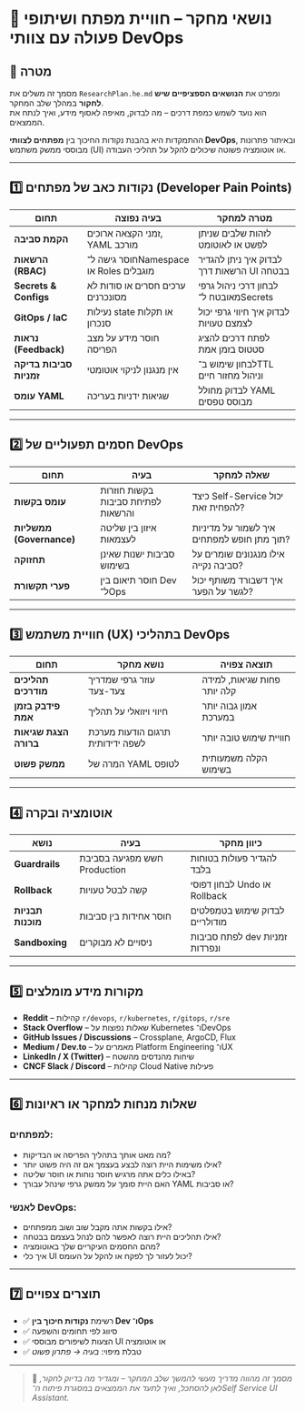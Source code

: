 # 🧭 נושאי מחקר – חוויית מפתח ושיתופי פעולה עם צוותי DevOps

## 📘 מטרה
מסמך זה משלים את `ResearchPlan.he.md` ומפרט את **הנושאים הספציפיים שיש לחקור** במהלך שלב המחקר.  
הוא נועד לשמש כמפת דרכים – מה לבדוק, מאיפה לאסוף מידע, ואיך לנתח את הממצאים.

ההתמקדות היא בהבנת נקודות החיכוך בין **מפתחים לצוותי DevOps**, ובאיתור פתרונות מבוססי ממשק משתמש (UI) או אוטומציה פשוטה שיכולים להקל על תהליכי העבודה.

---

## 1️⃣ נקודות כאב של מפתחים (Developer Pain Points)
| תחום | בעיה נפוצה | מטרה למחקר |
|-------|-------------|-------------|
| **הקמת סביבה** | זמני הקצאה ארוכים, YAML מורכב | לזהות שלבים שניתן לפשט או לאוטומט |
| **הרשאות (RBAC)** | חוסר גישה ל־Namespace או Roles מוגבלים | לבדוק איך ניתן להגדיר הרשאות דרך UI בבטחה |
| **Secrets & Configs** | ערכים חסרים או סודות לא מסונכרנים | לבחון דרכי ניהול גרפי מאובטח ל־Secrets |
| **GitOps / IaC** | נעילות state או תקלות סנכרון | לבדוק איך חיווי גרפי יכול לצמצם טעויות |
| **נראות (Feedback)** | חוסר מידע על מצב הפריסה | לפתח דרכים להציג סטטוס בזמן אמת |
| **סביבות בדיקה זמניות** | אין מנגנון לניקוי אוטומטי | לבחון שימוש ב־TTL וניהול מחזור חיים |
| **עומס YAML** | שגיאות ידניות בעריכה | לבדוק מחולל YAML מבוסס טפסים |

---

## 2️⃣ חסמים תפעוליים של DevOps
| תחום | בעיה | שאלה למחקר |
|-------|------|--------------|
| **עומס בקשות** | בקשות חוזרות לפתיחת סביבות והרשאות | כיצד Self-Service יכול להפחית זאת? |
| **ממשליות (Governance)** | איזון בין שליטה לעצמאות | איך לשמור על מדיניות תוך מתן חופש למפתחים? |
| **תחזוקה** | סביבות ישנות שאינן בשימוש | אילו מנגנונים שומרים על סביבה נקייה? |
| **פערי תקשורת** | חוסר תיאום בין Dev ל־Ops | איך דשבורד משותף יכול לגשר על הפער? |

---

## 3️⃣ חוויית משתמש (UX) בתהליכי DevOps
| תחום | נושא מחקר | תוצאה צפויה |
|-------|-------------|--------------|
| **תהליכים מודרכים** | עוזר גרפי שמדריך צעד-צעד | פחות שגיאות, למידה קלה יותר |
| **פידבק בזמן אמת** | חיווי ויזואלי על תהליך | אמון גבוה יותר במערכת |
| **הצגת שגיאות ברורה** | תרגום הודעות מערכת לשפה ידידותית | חוויית שימוש טובה יותר |
| **ממשק פשוט** | המרה של YAML לטופס | הקלה משמעותית בשימוש |

---

## 4️⃣ אוטומציה ובקרה
| נושא | בעיה | כיוון מחקר |
|-------|------|-------------|
| **Guardrails** | חשש מפגיעה בסביבת Production | להגדיר פעולות בטוחות בלבד |
| **Rollback** | קשה לבטל טעויות | לבחון דפוסי Undo או Rollback |
| **תבניות מוכנות** | חוסר אחידות בין סביבות | לבדוק שימוש בטמפלטים מודולריים |
| **Sandboxing** | ניסויים לא מבוקרים | לפתח סביבות dev זמניות ונפרדות |

---

## 5️⃣ מקורות מידע מומלצים
- **Reddit** – קהילות `r/devops`, `r/kubernetes`, `r/gitops`, `r/sre`
- **Stack Overflow** – שאלות נפוצות על Kubernetes ו־DevOps
- **GitHub Issues / Discussions** – Crossplane, ArgoCD, Flux
- **Medium / Dev.to** – מאמרים על Platform Engineering ו־UX
- **LinkedIn / X (Twitter)** – שיחות מהנדסים מהשטח
- **CNCF Slack / Discord** – קהילות Cloud Native פעילות

---

## 6️⃣ שאלות מנחות למחקר או ראיונות

### למפתחים:
- מה מאט אותך בתהליך הפריסה או הבדיקות?  
- אילו משימות היית רוצה לבצע בעצמך אם זה היה פשוט יותר?  
- באילו כלים אתה מרגיש חוסר נוחות או חוסר שליטה?  
- האם היית סומך על ממשק גרפי שינהל עבורך YAML או סביבות?  

### לאנשי DevOps:
- אילו בקשות אתה מקבל שוב ושוב ממפתחים?  
- אילו תהליכים היית רוצה לאפשר להם לנהל בעצמם בבטחה?  
- מהם החסמים העיקריים שלך באוטומציה?  
- איך כלי UI יכול לעזור לך לפקח או להקל על העומס?  

---

## 7️⃣ תוצרים צפויים
- ✅ רשימת **נקודות חיכוך בין Dev ו־Ops**
- ✅ סיווג לפי תחומים והשפעה
- ✅ הצעות לשיפורים מבוססי UI או אוטומציה
- ✅ טבלת מיפוי: *בעיה → פתרון פשוט*

---

> 🧠 *מסמך זה מהווה מדריך מעשי להמשך שלב המחקר – ומגדיר מה בדיוק לחקור, לאן להסתכל, ואיך לתעד את הממצאים במסגרת פיתוח ה־Self Service UI Assistant.*

